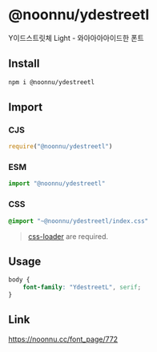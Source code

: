 # @noonnu/ydestreetl
Y이드스트릿체 Light - 와아아아아이드한 폰트

## Install
```sh
npm i @noonnu/ydestreetl
```
## Import
### CJS
```js
require("@noonnu/ydestreetl")
```
### ESM
```js
import "@noonnu/ydestreetl"
```
### CSS 
```css
@import "~@noonnu/ydestreetl/index.css"
```
> [css-loader](https://github.com/webpack-contrib/css-loader) are required.

## Usage
```css
body {
    font-family: "YdestreetL", serif;
}
```

## Link
https://noonnu.cc/font_page/772